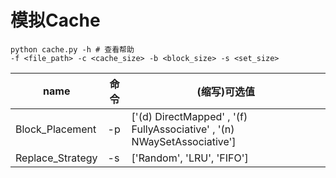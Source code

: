 # 模拟Cache
````
python cache.py -h # 查看帮助
-f <file_path> -c <cache_size> -b <block_size> -s <set_size>
````
| name | 命令| (缩写)可选值 |
| ---- | ----| ----|
| Block_Placement |-p|['(d) DirectMapped' , '(f) FullyAssociative' , '(n) NWaySetAssociative']  |
| Replace_Strategy|-s|['Random', 'LRU', 'FIFO']|